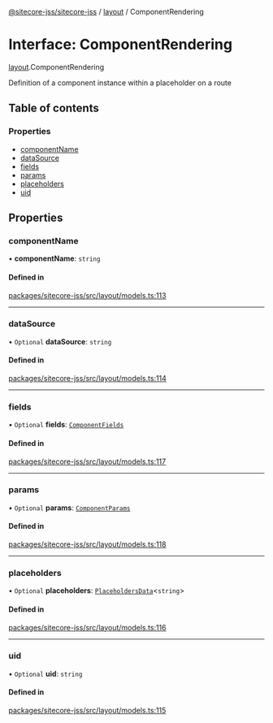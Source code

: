 [@sitecore-jss/sitecore-jss](../README.md) / [layout](../modules/layout.md) / ComponentRendering

# Interface: ComponentRendering

[layout](../modules/layout.md).ComponentRendering

Definition of a component instance within a placeholder on a route

## Table of contents

### Properties

- [componentName](layout.ComponentRendering.md#componentname)
- [dataSource](layout.ComponentRendering.md#datasource)
- [fields](layout.ComponentRendering.md#fields)
- [params](layout.ComponentRendering.md#params)
- [placeholders](layout.ComponentRendering.md#placeholders)
- [uid](layout.ComponentRendering.md#uid)

## Properties

### componentName

• **componentName**: `string`

#### Defined in

[packages/sitecore-jss/src/layout/models.ts:113](https://github.com/Sitecore/jss/blob/390e68c29/packages/sitecore-jss/src/layout/models.ts#L113)

___

### dataSource

• `Optional` **dataSource**: `string`

#### Defined in

[packages/sitecore-jss/src/layout/models.ts:114](https://github.com/Sitecore/jss/blob/390e68c29/packages/sitecore-jss/src/layout/models.ts#L114)

___

### fields

• `Optional` **fields**: [`ComponentFields`](layout.ComponentFields.md)

#### Defined in

[packages/sitecore-jss/src/layout/models.ts:117](https://github.com/Sitecore/jss/blob/390e68c29/packages/sitecore-jss/src/layout/models.ts#L117)

___

### params

• `Optional` **params**: [`ComponentParams`](layout.ComponentParams.md)

#### Defined in

[packages/sitecore-jss/src/layout/models.ts:118](https://github.com/Sitecore/jss/blob/390e68c29/packages/sitecore-jss/src/layout/models.ts#L118)

___

### placeholders

• `Optional` **placeholders**: [`PlaceholdersData`](../modules/layout.md#placeholdersdata)\<`string`\>

#### Defined in

[packages/sitecore-jss/src/layout/models.ts:116](https://github.com/Sitecore/jss/blob/390e68c29/packages/sitecore-jss/src/layout/models.ts#L116)

___

### uid

• `Optional` **uid**: `string`

#### Defined in

[packages/sitecore-jss/src/layout/models.ts:115](https://github.com/Sitecore/jss/blob/390e68c29/packages/sitecore-jss/src/layout/models.ts#L115)
